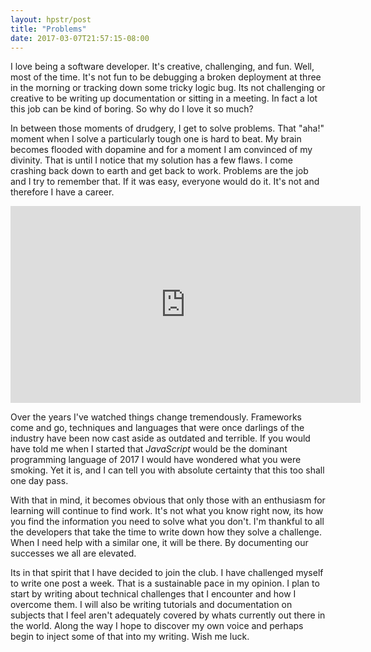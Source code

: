 ```yaml
---
layout: hpstr/post
title: "Problems"
date: 2017-03-07T21:57:15-08:00
---
```


I love being a software developer. It's creative, challenging, and fun. Well, most of the time. It's not fun to be debugging a broken deployment at three in the morning or tracking down some tricky logic bug. Its not challenging or creative to be writing up documentation or sitting in a meeting. In fact a lot this job can be kind of boring. So why do I love it so much? 

In between those moments of drudgery, I get to solve problems. That "aha!" moment when I solve a particularly tough one is hard to beat. My brain becomes flooded with dopamine and for a moment I am convinced of my divinity. That is until I notice that my solution has a few flaws. I come crashing back down to earth and get back to work. Problems are the job and I try to remember that. If it was easy, everyone would do it. It's not and therefore I have a career. 

<iframe width="560" height="315" src="https://www.youtube.com/embed/mKlLI94xx8k" frameborder="0" allowfullscreen></iframe>

Over the years I've watched things change tremendously. Frameworks come and go, techniques and languages that were once darlings of the industry have been now cast aside as outdated and terrible. If you would have told me when I started that _JavaScript_ would be the dominant programming language of 2017 I would have wondered what you were smoking. Yet it is, and I can tell you with absolute certainty that this too shall one day pass. 

With that in mind, it becomes obvious that only those with an enthusiasm for learning will continue to find work. It's not what you know right now, its how you find the information you need to solve what you don't. I'm thankful to all the developers that take the time to write down how they solve a challenge. When I need help with a similar one, it will be there. By documenting our successes we all are elevated.  

Its in that spirit that I have decided to join the club. I have challenged myself to write one post a week. That is a sustainable pace in my opinion. I plan to start by writing about technical challenges that I encounter and how I overcome them. I will also be writing tutorials and documentation on subjects that I feel aren't adequately covered by whats currently out there in the world. Along the way I hope to discover my own voice and perhaps begin to inject some of that into my writing. Wish me luck.

